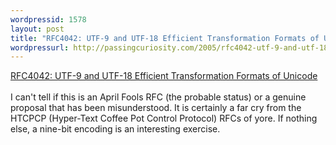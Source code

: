 ```yaml
---
wordpressid: 1578
layout: post
title: "RFC4042: UTF-9 and UTF-18 Efficient Transformation Formats of Unicode"
wordpressurl: http://passingcuriosity.com/2005/rfc4042-utf-9-and-utf-18-efficient-transformation-formats-of-unicode/
---
```

<a href="ftp://ftp.rfc-editor.org/in-notes/rfc4042.txt">RFC4042:  UTF-9 and UTF-18 Efficient Transformation Formats of Unicode</a><br /><br />I can't tell if this is an April Fools RFC (the probable status) or a genuine proposal that has been misunderstood. It is certainly a far cry from the HTCPCP (Hyper-Text Coffee Pot Control Protocol) RFCs of yore. If nothing else, a nine-bit encoding is an interesting exercise.
